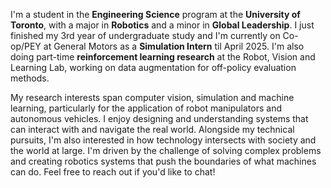 I'm a student in the **Engineering Science** program at the **University of Toronto**, with a major in **Robotics** and a minor in **Global Leadership**. I just finished my 3rd year of undergraduate study and I'm currently on Co-op/PEY at General Motors as a **Simulation Intern** til April 2025. I'm also doing part-time **reinforcement learning research** at the Robot, Vision and Learning Lab, working on data augmentation for off-policy evaluation methods.

My research interests span computer vision, simulation and machine learning, particularly for the application of robot manipulators and autonomous vehicles. I enjoy designing and understanding systems that can interact with and navigate the real world. Alongside my technical pursuits, I'm also interested in how technology intersects with society and the world at large. I'm driven by the challenge of solving complex problems and creating robotics systems that push the boundaries of what machines can do. Feel free to reach out if you'd like to chat!
